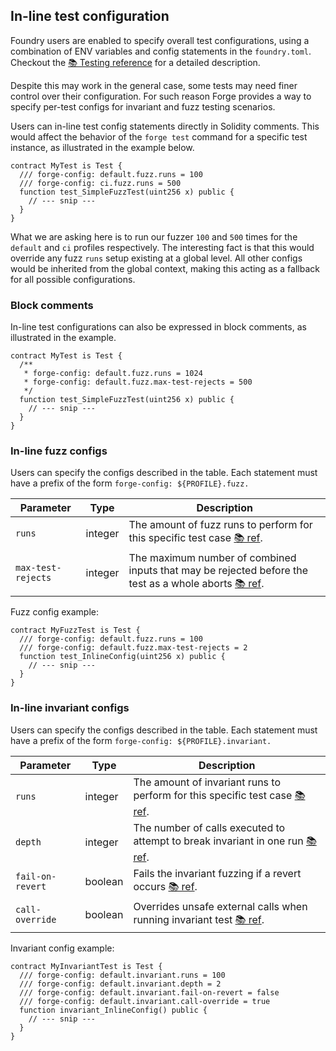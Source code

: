 ## In-line test configuration
Foundry users are enabled to specify overall test configurations, using a combination of ENV variables and config statements in the `foundry.toml`. Checkout the [📚 Testing reference](./testing.md) for a detailed description.

Despite this may work in the general case, some tests may need finer control over their configuration. For such reason Forge provides a way to specify per-test configs for invariant and fuzz testing scenarios. 

Users can in-line test config statements directly in Solidity comments. This would affect the behavior of the `forge test` command for a specific test instance, as illustrated in the example below.

```solidity
contract MyTest is Test {
  /// forge-config: default.fuzz.runs = 100
  /// forge-config: ci.fuzz.runs = 500
  function test_SimpleFuzzTest(uint256 x) public {
    // --- snip ---
  }
}
```

What we are asking here is to run our fuzzer `100` and `500` times for the `default` and `ci` profiles respectively. The interesting fact is that this would override any fuzz `runs` setup existing at a global level. All other configs would be inherited from the global context, making this acting as a fallback for all possible configurations.

### Block comments
In-line test configurations can also be expressed in block comments, as illustrated in the example.

```solidity
contract MyTest is Test {
  /**
   * forge-config: default.fuzz.runs = 1024
   * forge-config: default.fuzz.max-test-rejects = 500
   */
  function test_SimpleFuzzTest(uint256 x) public {
    // --- snip ---
  }
}
```

### In-line fuzz configs
Users can specify the configs described in the table. Each statement must have a prefix of the form `forge-config: ${PROFILE}.fuzz.`

| Parameter | Type | Description |
|-|-|-|
|`runs`|integer|The amount of fuzz runs to perform for this specific test case [📚 ref](./testing.md#runs).|
|`max-test-rejects`|integer|The maximum number of combined inputs that may be rejected before the test as a whole aborts [📚 ref](./testing.md#max_test_rejects).|

Fuzz config example:

```solidity
contract MyFuzzTest is Test {
  /// forge-config: default.fuzz.runs = 100
  /// forge-config: default.fuzz.max-test-rejects = 2
  function test_InlineConfig(uint256 x) public {
    // --- snip ---
  }
}
```

### In-line invariant configs
Users can specify the configs described in the table. Each statement must have a prefix of the form `forge-config: ${PROFILE}.invariant.`

| Parameter | Type | Description |
|-|-|-|
|`runs`|integer|The amount of invariant runs to perform for this specific test case [📚 ref](./testing.md#runs-1).
|`depth`|integer|The number of calls executed to attempt to break invariant in one run [📚 ref](./testing.md#depth).
|`fail-on-revert`|boolean|Fails the invariant fuzzing if a revert occurs [📚 ref](./testing.md#fail_on_revert).
|`call-override`|boolean|Overrides unsafe external calls when running invariant test [📚 ref](./testing.md#call_override).

Invariant config example:

```solidity
contract MyInvariantTest is Test {
  /// forge-config: default.invariant.runs = 100
  /// forge-config: default.invariant.depth = 2
  /// forge-config: default.invariant.fail-on-revert = false
  /// forge-config: default.invariant.call-override = true
  function invariant_InlineConfig() public {
    // --- snip ---
  }
}
```



